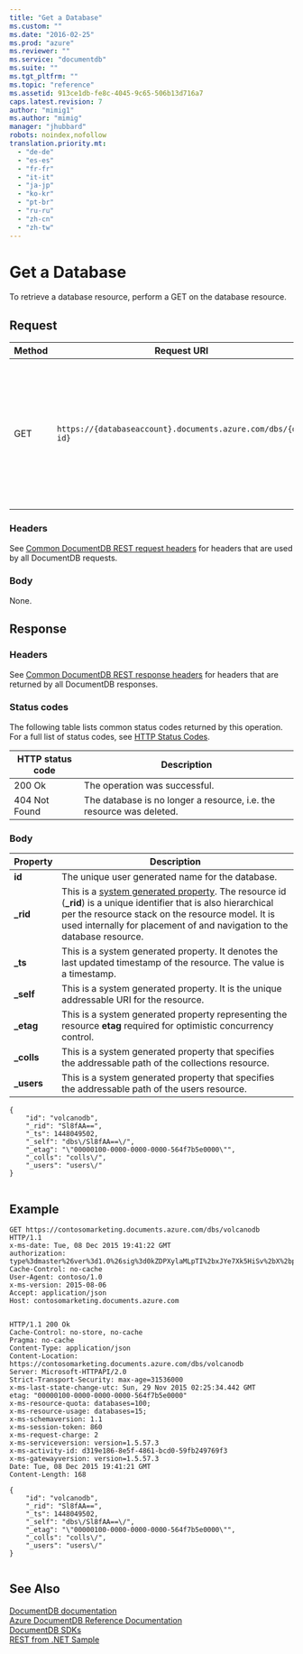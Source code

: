 ```yaml
---
title: "Get a Database"
ms.custom: ""
ms.date: "2016-02-25"
ms.prod: "azure"
ms.reviewer: ""
ms.service: "documentdb"
ms.suite: ""
ms.tgt_pltfrm: ""
ms.topic: "reference"
ms.assetid: 913ce1db-fe8c-4045-9c65-506b13d716a7
caps.latest.revision: 7
author: "mimig1"
ms.author: "mimig"
manager: "jhubbard"
robots: noindex,nofollow
translation.priority.mt: 
  - "de-de"
  - "es-es"
  - "fr-fr"
  - "it-it"
  - "ja-jp"
  - "ko-kr"
  - "pt-br"
  - "ru-ru"
  - "zh-cn"
  - "zh-tw"
---
```

# Get a Database
  To retrieve a database resource, perform a GET on the database resource.  
  
## Request  
  
|Method|Request URI|Description|  
|------------|-----------------|-----------------|  
|GET|`https://{databaseaccount}.documents.azure.com/dbs/{db-id}`|Note that {databaseaccount} is the name of the DocumentDB account you created under your subscription. The {db-id} value is the user generated name/id of the database, not the system generated id (rid).|  
  
### Headers  
 See [Common DocumentDB REST request headers](../DocumentDBREST/common-documentdb-rest-request-headers.md) for headers that are used by all DocumentDB requests.  
  
### Body  
 None.  
  
## Response  
  
### Headers  
 See [Common DocumentDB REST response headers](../DocumentDBREST/common-documentdb-rest-response-headers.md) for headers that are returned by all DocumentDB responses.  
  
### Status codes  
 The following table lists common status codes returned by this operation. For a full list of status codes, see [HTTP Status Codes](https://msdn.microsoft.com/library/azure/dn783364.aspx).  
  
|HTTP status code|Description|  
|----------------------|-----------------|  
|200 Ok|The operation was successful.|  
|404 Not Found|The database is no longer a resource, i.e. the resource was deleted.|  
  
### Body  
  
|Property|Description|  
|--------------|-----------------|  
|**id**|The unique user generated name for the database.|  
|**_rid**|This is a [system generated property](http://azure.microsoft.com/documentation/articles/documentdb-resources/#system-vs-user-defined-resources). The resource id (**_rid**) is a unique identifier that is also hierarchical per the resource stack on the resource model. It is used internally for placement of and navigation to the database resource.|  
|**_ts**|This is a system generated property. It denotes the last updated timestamp of the resource. The value is a timestamp.|  
|**_self**|This is a system generated property. It is the unique addressable URI for the resource.|  
|**_etag**|This is a system generated property representing the resource **etag** required for optimistic concurrency control.|  
|**_colls**|This is a system generated property that specifies the addressable path of the collections resource.|  
|**_users**|This is a system generated property that specifies the addressable path of the users resource.|  
  
```  
{  
    "id": "volcanodb",  
    "_rid": "Sl8fAA==",  
    "_ts": 1448049502,  
    "_self": "dbs\/Sl8fAA==\/",  
    "_etag": "\"00000100-0000-0000-0000-564f7b5e0000\"",  
    "_colls": "colls\/",  
    "_users": "users\/"  
}  
  
```  
  
## Example  
  
```  
GET https://contosomarketing.documents.azure.com/dbs/volcanodb HTTP/1.1  
x-ms-date: Tue, 08 Dec 2015 19:41:22 GMT  
authorization: type%3dmaster%26ver%3d1.0%26sig%3d0kZDPXylaMLpTI%2bxJYe7Xk5HiSv%2bX%2bpUGPKBMtY3My8%3d  
Cache-Control: no-cache  
User-Agent: contoso/1.0  
x-ms-version: 2015-08-06  
Accept: application/json  
Host: contosomarketing.documents.azure.com  
  
```  
  
```  
HTTP/1.1 200 Ok  
Cache-Control: no-store, no-cache  
Pragma: no-cache  
Content-Type: application/json  
Content-Location: https://contosomarketing.documents.azure.com/dbs/volcanodb  
Server: Microsoft-HTTPAPI/2.0  
Strict-Transport-Security: max-age=31536000  
x-ms-last-state-change-utc: Sun, 29 Nov 2015 02:25:34.442 GMT  
etag: "00000100-0000-0000-0000-564f7b5e0000"  
x-ms-resource-quota: databases=100;  
x-ms-resource-usage: databases=15;  
x-ms-schemaversion: 1.1  
x-ms-session-token: 860  
x-ms-request-charge: 2  
x-ms-serviceversion: version=1.5.57.3  
x-ms-activity-id: d319e186-8e5f-4861-bcd0-59fb249769f3  
x-ms-gatewayversion: version=1.5.57.3  
Date: Tue, 08 Dec 2015 19:41:21 GMT  
Content-Length: 168  
  
{  
    "id": "volcanodb",  
    "_rid": "Sl8fAA==",  
    "_ts": 1448049502,  
    "_self": "dbs\/Sl8fAA==\/",  
    "_etag": "\"00000100-0000-0000-0000-564f7b5e0000\"",  
    "_colls": "colls\/",  
    "_users": "users\/"  
}  
  
```  
  
## See Also  
 [DocumentDB documentation](http://azure.microsoft.com/documentation/services/documentdb/)   
 [Azure DocumentDB Reference Documentation](../Topic/Azure%20DocumentDB%20Reference%20Documentation.md)   
 [DocumentDB SDKs](https://azure.microsoft.com/documentation/articles/documentdb-sdk-dotnet/)   
 [REST from .NET Sample](https://github.com/Azure/azure-documentdb-dotnet/tree/master/samples/rest-from-.net)  
  
  